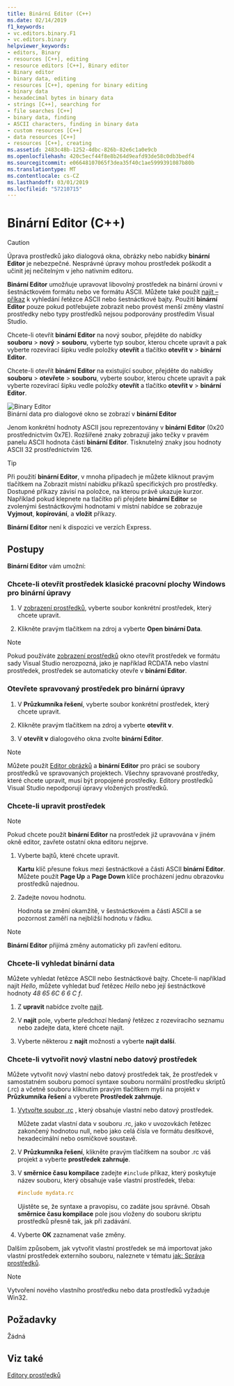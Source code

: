 ```yaml
---
title: Binární Editor (C++)
ms.date: 02/14/2019
f1_keywords:
- vc.editors.binary.F1
- vc.editors.binary
helpviewer_keywords:
- editors, Binary
- resources [C++], editing
- resource editors [C++], Binary editor
- Binary editor
- binary data, editing
- resources [C++], opening for binary editing
- binary data
- hexadecimal bytes in binary data
- strings [C++], searching for
- file searches [C++]
- binary data, finding
- ASCII characters, finding in binary data
- custom resources [C++]
- data resources [C++]
- resources [C++], creating
ms.assetid: 2483c48b-1252-4dbc-826b-82e6c1a0e9cb
ms.openlocfilehash: 420c5ecf44f8e8b264d9eafd93de58c0db3bedf4
ms.sourcegitcommit: e06648107065f3dea35f40c1ae5999391087b80b
ms.translationtype: MT
ms.contentlocale: cs-CZ
ms.lasthandoff: 03/01/2019
ms.locfileid: "57210715"
---
```

# <a name="binary-editor-c"></a>Binární Editor (C++)

> [!CAUTION]
> Úprava prostředků jako dialogová okna, obrázky nebo nabídky **binární Editor** je nebezpečné. Nesprávné úpravy mohou prostředek poškodit a učinit jej nečitelným v jeho nativním editoru.

**Binární Editor** umožňuje upravovat libovolný prostředek na binární úrovni v šestnáctkovém formátu nebo ve formátu ASCII. Můžete také použít [najít – příkaz](/visualstudio/ide/reference/find-command) k vyhledání řetězce ASCII nebo šestnáctkové bajty. Použití **binární Editor** pouze pokud potřebujete zobrazit nebo provést menší změny vlastní prostředky nebo typy prostředků nejsou podporovány prostředím Visual Studio.

Chcete-li otevřít **binární Editor** na nový soubor, přejděte do nabídky **souboru** > **nový** > **souboru**, vyberte typ soubor, kterou chcete upravit a pak vyberte rozevírací šipku vedle položky **otevřít** a tlačítko **otevřít v** > **binární Editor**.

Chcete-li otevřít **binární Editor** na existující soubor, přejděte do nabídky **souboru** > **otevřete** > **souboru**, vyberte soubor, kterou chcete upravit a pak vyberte rozevírací šipku vedle položky **otevřít** a tlačítko **otevřít v** > **binární Editor**.

   ![Binary Editor](../mfc/media/vcbinaryeditor2.gif "vcBinaryEditor2")<br/>
   Binární data pro dialogové okno se zobrazí v **binární Editor**

Jenom konkrétní hodnoty ASCII jsou reprezentovány v **binární Editor** (0x20 prostřednictvím 0x7E). Rozšířené znaky zobrazují jako tečky v pravém panelu ASCII hodnota části **binární Editor**. Tisknutelný znaky jsou hodnoty ASCII 32 prostřednictvím 126.

> [!TIP]
> Při použití **binární Editor**, v mnoha případech je můžete kliknout pravým tlačítkem na Zobrazit místní nabídku příkazů specifických pro prostředky. Dostupné příkazy závisí na položce, na kterou právě ukazuje kurzor. Například pokud klepnete na tlačítko při přejdete **binární Editor** se zvolenými šestnáctkovými hodnotami v místní nabídce se zobrazuje **Vyjmout**, **kopírování**, a **vložit**  příkazy.

**Binární Editor** není k dispozici ve verzích Express.

## <a name="how-to"></a>Postupy

**Binární Editor** vám umožní:

### <a name="to-open-a-windows-desktop-resource-for-binary-editing"></a>Chcete-li otevřít prostředek klasické pracovní plochy Windows pro binární úpravy

1. V [zobrazení prostředků](../windows/resource-view-window.md), vyberte soubor konkrétní prostředek, který chcete upravit.

1. Klikněte pravým tlačítkem na zdroj a vyberte **Open binární Data**.

> [!NOTE]
> Pokud používáte [zobrazení prostředků](../windows/resource-view-window.md) okno otevřít prostředek ve formátu sady Visual Studio nerozpozná, jako je například RCDATA nebo vlastní prostředek, prostředek se automaticky otevře v **binární Editor**.

### <a name="to-open-a-managed-resource-for-binary-editing"></a>Otevřete spravovaný prostředek pro binární úpravy

1. V **Průzkumníka řešení**, vyberte soubor konkrétní prostředek, který chcete upravit.

1. Klikněte pravým tlačítkem na zdroj a vyberte **otevřít v**.

1. V **otevřít v** dialogového okna zvolte **binární Editor**.

> [!NOTE]
> Můžete použít [Editor obrázků](../windows/image-editor-for-icons.md) a **binární Editor** pro práci se soubory prostředků ve spravovaných projektech. Všechny spravované prostředky, které chcete upravit, musí být propojené prostředky. Editory prostředků Visual Studio nepodporují úpravy vložených prostředků.

### <a name="to-edit-a-resource"></a>Chcete-li upravit prostředek

> [!NOTE]
> Pokud chcete použít **binární Editor** na prostředek již upravována v jiném okně editor, zavřete ostatní okna editoru nejprve.

1. Vyberte bajtů, které chcete upravit.

   **Kartu** klíč přesune fokus mezi šestnáctkové a části ASCII **binární Editor**. Můžete použít **Page Up** a **Page Down** klíče procházení jednu obrazovku prostředků najednou.

1. Zadejte novou hodnotu.

   Hodnota se změní okamžitě, v šestnáctkovém a části ASCII a se pozornost zaměří na nejbližší hodnotu v řádku.

> [!NOTE]
> **Binární Editor** přijímá změny automaticky při zavření editoru.

### <a name="to-find-binary-data"></a>Chcete-li vyhledat binární data

Můžete vyhledat řetězce ASCII nebo šestnáctkové bajty. Chcete-li například najít *Hello*, můžete vyhledat buď řetězec *Hello* nebo její šestnáctkové hodnoty *48 65 6C 6 6 C f*.

1. Z **upravit** nabídce zvolte [najít](/visualstudio/ide/reference/find-command).

1. V **najít** pole, vyberte předchozí hledaný řetězec z rozevíracího seznamu nebo zadejte data, které chcete najít.

1. Vyberte některou z **najít** možnosti a vyberte **najít další**.

### <a name="to-create-a-new-custom-or-data-resource"></a>Chcete-li vytvořit nový vlastní nebo datový prostředek

Můžete vytvořit nový vlastní nebo datový prostředek tak, že prostředek v samostatném souboru pomocí syntaxe souboru normální prostředku skriptů (.rc) a včetně souboru kliknutím pravým tlačítkem myši na projekt v **Průzkumníka řešení** a vyberete  **Prostředek zahrnuje**.

1. [Vytvořte soubor .rc](../windows/how-to-create-a-resource-script-file.md) , který obsahuje vlastní nebo datový prostředek.

   Můžete zadat vlastní data v souboru .rc, jako v uvozovkách řetězec zakončený hodnotou null, nebo jako celá čísla ve formátu desítkové, hexadecimální nebo osmičkové soustavě.

1. V **Průzkumníka řešení**, klikněte pravým tlačítkem na soubor .rc váš projekt a vyberte **prostředek zahrnuje**.

1. V **směrnice času kompilace** zadejte `#include` příkaz, který poskytuje název souboru, který obsahuje vaše vlastní prostředek, třeba:

    ```cpp
    #include mydata.rc
    ```

   Ujistěte se, že syntaxe a pravopisu, co zadáte jsou správné. Obsah **směrnice času kompilace** pole jsou vloženy do souboru skriptu prostředků přesně tak, jak při zadávání.

1. Vyberte **OK** zaznamenat vaše změny.

Dalším způsobem, jak vytvořit vlastní prostředek se má importovat jako vlastní prostředek externího souboru, naleznete v tématu [jak: Správa prostředků](../windows/how-to-import-and-export-resources.md).

> [!NOTE]
> Vytvoření nového vlastního prostředku nebo data prostředků vyžaduje Win32.

## <a name="requirements"></a>Požadavky

Žádná

## <a name="see-also"></a>Viz také

[Editory prostředků](../windows/resource-editors.md)